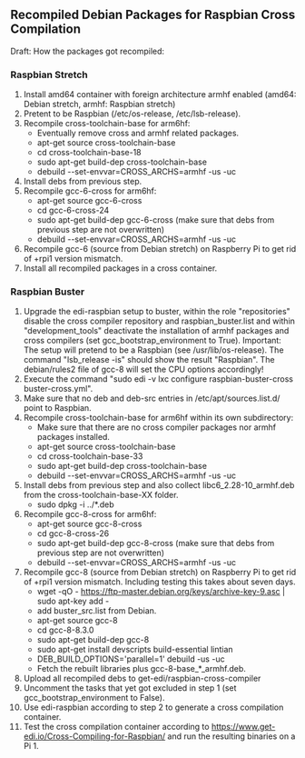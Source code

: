 ## Recompiled Debian Packages for Raspbian Cross Compilation

Draft: How the packages got recompiled:

### Raspbian Stretch

1. Install amd64 container with foreign architecture armhf enabled
(amd64: Debian stretch, armhf: Raspbian stretch)
2. Pretent to be Raspbian (/etc/os-release, /etc/lsb-release).
3. Recompile cross-toolchain-base for arm6hf:
    * Eventually remove cross and armhf related packages.
    * apt-get source cross-toolchain-base
    * cd cross-toolchain-base-18
    * sudo apt-get build-dep cross-toolchain-base
    * debuild --set-envvar=CROSS_ARCHS=armhf -us -uc
4. Install debs from previous step.
5. Recompile gcc-6-cross for arm6hf:
    * apt-get source gcc-6-cross
    * cd gcc-6-cross-24
    * sudo apt-get build-dep gcc-6-cross (make sure that debs from previous step are not overwritten)
    * debuild --set-envvar=CROSS_ARCHS=armhf -us -uc
6. Recompile gcc-6 (source from Debian stretch) on Raspberry Pi to get rid of +rpi1 version mismatch.
7. Install all recompiled packages in a cross container.

### Raspbian Buster

1. Upgrade the edi-raspbian setup to buster, within the role "repositories" disable the cross compiler
repository and raspbian_buster.list and within "development_tools" deactivate the installation of armhf packages and cross compilers
(set gcc_bootstrap_environment to True).
Important: The setup will pretend to be a Raspbian (see /usr/lib/os-release).
The command "lsb_release -is" should show the result "Raspbian".
The debian/rules2 file of gcc-8 will set the CPU options accordingly!
2. Execute the command "sudo edi -v lxc configure raspbian-buster-cross buster-cross.yml".
3. Make sure that no deb and deb-src entries in /etc/apt/sources.list.d/ point to Raspbian.
4. Recompile cross-toolchain-base for arm6hf within its own subdirectory:
    * Make sure that there are no cross compiler packages nor armhf packages installed.
    * apt-get source cross-toolchain-base
    * cd cross-toolchain-base-33
    * sudo apt-get build-dep cross-toolchain-base
    * debuild --set-envvar=CROSS_ARCHS=armhf -us -uc
5. Install debs from previous step and also collect libc6_2.28-10_armhf.deb from the cross-toolchain-base-XX folder.
    * sudo dpkg -i ../*.deb
6. Recompile gcc-8-cross for arm6hf:
    * apt-get source gcc-8-cross
    * cd gcc-8-cross-26
    * sudo apt-get build-dep gcc-8-cross (make sure that debs from previous step are not overwritten)
    * debuild --set-envvar=CROSS_ARCHS=armhf -us -uc
7. Recompile gcc-8 (source from Debian stretch) on Raspberry Pi to get rid of +rpi1 version mismatch.
Including testing this takes about seven days.
    * wget -qO - https://ftp-master.debian.org/keys/archive-key-9.asc | sudo apt-key add -
    * add buster_src.list from Debian.
    * apt-get source gcc-8
    * cd gcc-8-8.3.0
    * sudo apt-get build-dep gcc-8
    * sudo apt-get install devscripts build-essential lintian
    * DEB_BUILD_OPTIONS='parallel=1' debuild -us -uc
    * Fetch the rebuilt libraries plus gcc-8-base_*_armhf.deb.
8. Upload all recompiled debs to get-edi/raspbian-cross-compiler
9. Uncomment the tasks that yet got excluded in step 1 (set gcc_bootstrap_environment to False).
10. Use edi-raspbian according to step 2 to generate a cross compilation container.
11. Test the cross compilation container according to https://www.get-edi.io/Cross-Compiling-for-Raspbian/ and run the
resulting binaries on a Pi 1.
